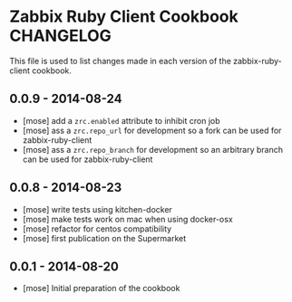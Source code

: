 Zabbix Ruby Client Cookbook CHANGELOG
=====================================

This file is used to list changes made in each version of the zabbix-ruby-client cookbook.

## 0.0.9 - 2014-08-24
- [mose] add a `zrc.enabled` attribute to inhibit cron job
- [mose] ass a `zrc.repo_url` for development so a fork can be used for zabbix-ruby-client
- [mose] ass a `zrc.repo_branch` for development so an arbitrary branch can be used for zabbix-ruby-client

## 0.0.8 - 2014-08-23
- [mose] write tests using kitchen-docker
- [mose] make tests work on mac when using docker-osx
- [mose] refactor for centos compatibility
- [mose] first publication on the Supermarket

## 0.0.1 - 2014-08-20
- [mose] Initial preparation of the cookbook

